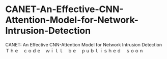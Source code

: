 # CANET-An-Effective-CNN-Attention-Model-for-Network-Intrusion-Detection
CANET: An Effective CNN-Attention Model for Network Intrusion Detection
Ｔｈｅ　ｃｏｄｅ　ｗｉｌｌ　ｂｅ　ｐｕｂｌｉｓｈｅｄ　ｓｏｏｎ
